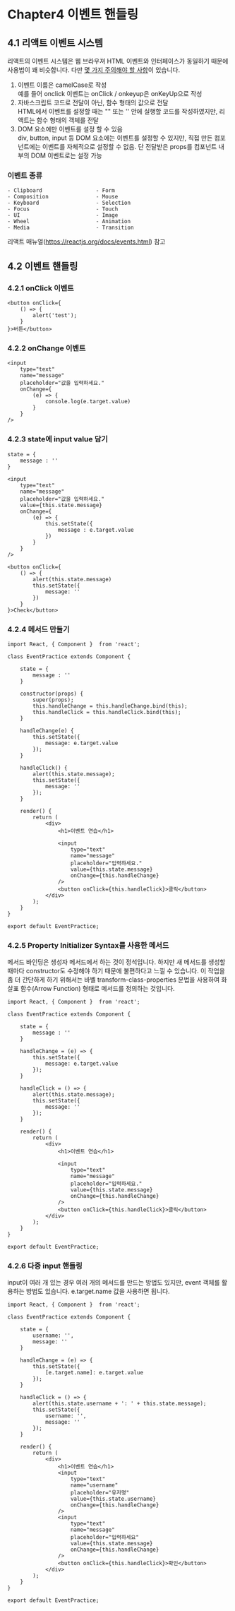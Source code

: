 # Chapter4 이벤트 핸들링

## 4.1 리액트 이벤트 시스템

리액트의 이벤트 시스템은 웹 브라우져 HTML 이벤트와 인터페이스가 동일하기 때문에 사용법이 꽤 비슷합니다. 다만 <u>몇 가지 주의해야 할 사항</u>이 있습니다.

1. 이벤트 이름은 camelCase로 작성<br>
   예를 들어 onclick 이벤트는 onClick / onkeyup은 onKeyUp으로 작성
2. 자바스크립트 코드로 전달이 아닌, 함수 형태의 값으로 전달<br>
   HTML에서 이벤트를 설정할 때는 "" 또는 '' 안에 실행할 코드를 작성하였지만, 리액트는 함수 형태의 객체를 전달
3. DOM 요소에만 이벤트를 설정 할 수 있음<br>
   div, button, input 등 DOM 요소에는 이벤트를 설정할 수 있지만, 직접 만든 컴포넌트에는 이벤트를 자체적으로 설정할 수 없음. 단 전달받은 props를 컴포넌트 내부의 DOM 이벤트로는 설정 가능 


### 이벤트 종류
    - Clipboard                 - Form
    - Composition               - Mouse
    - Keyboard                  - Selection
    - Focus                     - Touch
    - UI                        - Image
    - Wheel                     - Animation
    - Media                     - Transition

리액트 매뉴얼(https://reactjs.org/docs/events.html) 참고

## 4.2 이벤트 핸들링

### 4.2.1 onClick 이벤트

```
<button onClick={
    () => {
        alert('test');
    }
}>버튼</button>
```

### 4.2.2 onChange 이벤트

```
<input
    type="text"
    name="message"
    placeholder="값을 입력하세요."
    onChange={
        (e) => {
            console.log(e.target.value)
        }
    }
/>
```

### 4.2.3 state에 input value 담기

```
state = {
    message : ''
}

<input
    type="text"
    name="message"
    placeholder="값을 입력하세요."
    value={this.state.message}
    onChange={
        (e) => {
            this.setState({
                message : e.target.value
            })
        }
    }
/>

<button onClick={
    () => {
        alert(this.state.message)
        this.setState({
            message: ''
        })
    }
}>Check</button>
```

### 4.2.4 메서드 만들기
```
import React, { Component }  from 'react';

class EventPractice extends Component {

    state = {
        message : ''
    }

    constructor(props) {
        super(props);
        this.handleChange = this.handleChange.bind(this);
        this.handleClick = this.handleClick.bind(this);
    }

    handleChange(e) {
        this.setState({
            message: e.target.value
        });
    }

    handleClick() {
        alert(this.state.message);
        this.setState({
            message: ''
        });
    }

    render() {
        return (
            <div>
                <h1>이벤트 연습</h1>
                
                <input
                    type="text"
                    name="message"
                    placeholder="입력하세요."
                    value={this.state.message}
                    onChange={this.handleChange}
                />
                <button onClick={this.handleClick}>클릭</button>
            </div>
        );
    }
}

export default EventPractice;
```

### 4.2.5 Property Initializer Syntax를 사용한 메서드
메서드 바인딩은 생성자 메서드에서 하는 것이 정석입니다. 하지만 새 메서드를 생성할 때마다 constructor도 수정해야 하기 때문에 불편하다고 느낄 수 있습니다. 이 작업을 좀 더 간단하게 하기 위해서는 바벨 transform-class-properties 문법을 사용하여 화살표 함수(Arrow Function) 형태로 메서드를 정의하는 것입니다.

```
import React, { Component }  from 'react';

class EventPractice extends Component {

    state = {
        message : ''
    }

    handleChange = (e) => {
        this.setState({
            message: e.target.value
        });
    }

    handleClick = () => {
        alert(this.state.message);
        this.setState({
            message: ''
        });
    }

    render() {
        return (
            <div>
                <h1>이벤트 연습</h1>
                
                <input
                    type="text"
                    name="message"
                    placeholder="입력하세요."
                    value={this.state.message}
                    onChange={this.handleChange}
                />
                <button onClick={this.handleClick}>클릭</button>
            </div>
        );
    }
}

export default EventPractice;
```

### 4.2.6 다중 input 핸들링
input이 여러 개 있는 경우 여러 개의 메서드를 만드는 방법도 있지만, event 객체를 활용하는 방법도 있습니다.
e.target.name 값을 사용하면 됩니다.
```
import React, { Component }  from 'react';

class EventPractice extends Component {

    state = {
        username: '',
        message: ''
    }

    handleChange = (e) => {
        this.setState({
            [e.target.name]: e.target.value
        });
    }

    handleClick = () => {
        alert(this.state.username + ': ' + this.state.message);
        this.setState({
            username: '',
            message: ''
        });
    }

    render() {
        return (
            <div>
                <h1>이벤트 연습</h1>
                <input
                    type="text"
                    name="username"
                    placeholder="유저명"
                    value={this.state.username}
                    onChange={this.handleChange}
                />
                <input
                    type="text"
                    name="message"
                    placeholder="입력하세요"
                    value={this.state.message}
                    onChange={this.handleChange}
                />
                <button onClick={this.handleClick}>확인</button>
            </div>
        );
    }
}

export default EventPractice;
```